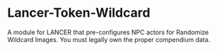 # Lancer-Token-Wildcard
A module for LANCER that pre-configures NPC actors for Randomize Wildcard Images. You must legally own the proper compendium data.
